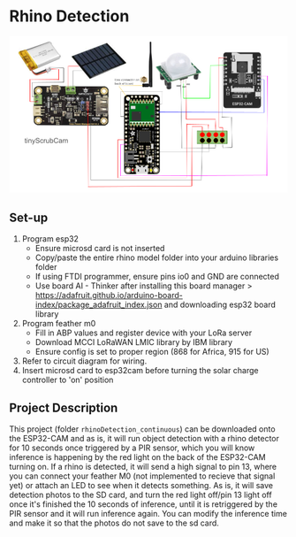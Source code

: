 # Rhino Detection

![image](./images/tinyscrubcam.png)

## Set-up
1) Program esp32
   - Ensure microsd card is not inserted
   - Copy/paste the entire rhino model folder into your arduino libraries folder
   - If using FTDI programmer, ensure pins io0 and GND are connected
   - Use board AI - Thinker after installing this board manager > https://adafruit.github.io/arduino-board-index/package_adafruit_index.json and downloading esp32 board library
2) Program feather m0
   - Fill in ABP values and register device with your LoRa server
   - Download MCCI LoRaWAN LMIC library by IBM library
   - Ensure config is set to proper region (868 for Africa, 915 for US)
3) Refer to circuit diagram for wiring.
4) Insert microsd card to esp32cam before turning the solar charge controller to 'on' position
   
## Project Description

This project (folder `rhinoDetection_continuous`) can be downloaded onto the ESP32-CAM and
as is, it will run object detection with a rhino detector
for 10 seconds once triggered by a PIR sensor, which you
will know inference is happening by the red light
on the back of the ESP32-CAM turning on. If a rhino
is detected, it will send a high signal to pin 13, where
you can connect your feather M0 (not implemented to recieve
that signal yet) or attach an LED to see when it detects something. 
As is, it will save detection photos to the SD card, and turn the
red light off/pin 13 light off once it's finished the 10 seconds
of inference, until it is retriggered by the PIR sensor and it 
will run inference again. You can modify the inference time and
make it so that the photos do not save to the sd card.
